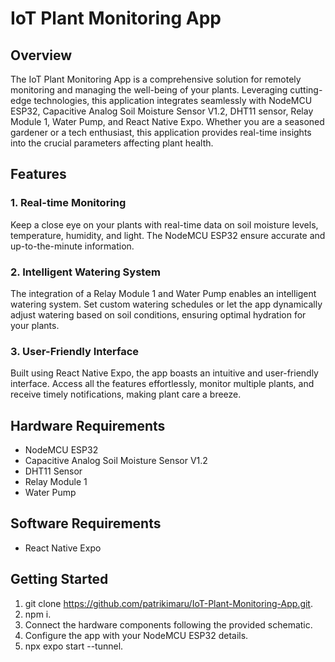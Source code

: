# IoT Plant Monitoring App

## Overview

The IoT Plant Monitoring App is a comprehensive solution for remotely monitoring and managing the well-being of your plants. Leveraging cutting-edge technologies, this application integrates seamlessly with NodeMCU ESP32, Capacitive Analog Soil Moisture Sensor V1.2, DHT11 sensor, Relay Module 1, Water Pump, and React Native Expo. Whether you are a seasoned gardener or a tech enthusiast, this application provides real-time insights into the crucial parameters affecting plant health.

## Features

### 1. Real-time Monitoring

Keep a close eye on your plants with real-time data on soil moisture levels, temperature, humidity, and light. The NodeMCU ESP32 ensure accurate and up-to-the-minute information.

### 2. Intelligent Watering System

The integration of a Relay Module 1 and Water Pump enables an intelligent watering system. Set custom watering schedules or let the app dynamically adjust watering based on soil conditions, ensuring optimal hydration for your plants.

### 3. User-Friendly Interface

Built using React Native Expo, the app boasts an intuitive and user-friendly interface. Access all the features effortlessly, monitor multiple plants, and receive timely notifications, making plant care a breeze.

## Hardware Requirements

- NodeMCU ESP32
- Capacitive Analog Soil Moisture Sensor V1.2
- DHT11 Sensor
- Relay Module 1
- Water Pump

## Software Requirements

- React Native Expo

## Getting Started

1. git clone https://github.com/patrikimaru/IoT-Plant-Monitoring-App.git.
2. npm i.
3. Connect the hardware components following the provided schematic.
4. Configure the app with your NodeMCU ESP32 details.
5. npx expo start --tunnel.
